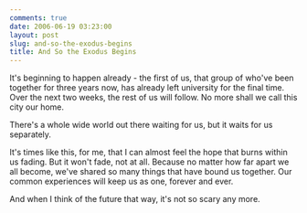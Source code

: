 ```yaml
---
comments: true
date: 2006-06-19 03:23:00
layout: post
slug: and-so-the-exodus-begins
title: And So the Exodus Begins
---
```


It's beginning to happen already - the first of us, that group of who've been together for three years now, has already left university for the final time.  Over the next two weeks, the rest of us will follow.  No more shall we call this city our home.  

There's a whole wide world out there waiting for us, but it waits for us separately.  

It's times like this, for me, that I can almost feel the hope that burns within us fading.  But it won't fade, not at all.  Because no matter how far apart we all become, we've shared so many things that have bound us together.  Our common experiences will keep us as one, forever and ever.  

And when I think of the future that way, it's not so scary any more.
